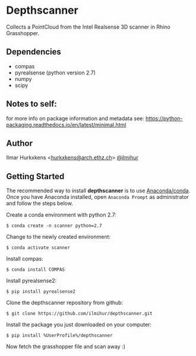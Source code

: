 # Depthscanner
Collects a PointCloud from the Intel Realsense 3D scanner in Rhino Grasshopper.

## Dependencies
- compas
- pyrealsense (python version 2.7)
- numpy
- scipy

## Notes to self:
for more info on package information and metadata see:
https://python-packaging.readthedocs.io/en/latest/minimal.html

## Author

Ilmar Hurkxkens <<hurkxkens@arch.ethz.ch>> [@ilmihur](https://github.com/ilmihur/)

## Getting Started

The recommended way to install **depthscanner** is to use [Anaconda/conda](https://conda.io/docs/). Once you have Anaconda installed, open `Anaconda Prompt` as administrator and follow the steps below.

Create a conda environment with python 2.7: 

    $ conda create -n scanner python=2.7
    
Change to the newly created environment: 

    $ conda activate scanner
    
Install compas: 

    $ conda install COMPAS
    
Install pyrealsense2: 
    
    $ pip install pyrealsense2
    
Clone the depthscanner repository from github: 
    
    $ git clone https://github.com/ilmihur/depthscanner.git
    
Install the package you just downloaded on your computer: 
    
    $ pip install %UserProfile%/depthscanner
    
Now fetch the grasshopper file and scan away :)

